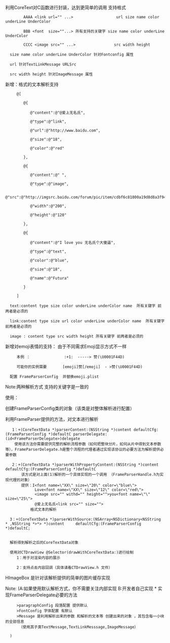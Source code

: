 利用CoreText对C函数进行封装，达到更简单的调用  支持格式
   
            AAAA <link url="" ...>                   url size name color underLine UnderColor
            
            BBB <font  size=""...> 所有支持的关键字 size name color underLine UnderColor 
            
            CCCC <image src="" ...>                 src width height
      
      size name color underLine UnderColor 针对Fontconfig 属性
      
      url 针对TextLinkMessage URLSrc
      
      src width height 针对ImageMessage 属性
   
   
   新增：格式的文本解析支持   
   
         @[
         
            @{
            
               @"content":@"@爱上无名氏",
               
               @"type":@"link",
               
               @"url":@"http://www.baidu.com",
               
               @"size":@"18",
               
               @"color":@"red"
               
            },
            
            @{
            
               @"content":@" ",
               
               @"type":@"image",
               
               @"src":@"http://imgsrc.baidu.com/forum/pic/item/cdbf6c81800a19d8d8a3f94a33fa828ba71e46d8.jpg",
               
               @"width":@"200",
               
               @"height":@"120"
               
            },
            
            @{
            
               @"content":@"I love you 无名氏个大傻逼",
               
               @"type":@"text",
               
               @"color":@"blue",
               
               @"size":@"18",
               
               @"name":@"Futura"
               
            }
            
         ]
   
      text:content type size color underLine underColor name  所有关键字 前两者是必须的      
       
      link:content type size url color underLine underColor name  所有关键字 前两者是必须的
      
      image : content type src width height 所有关键字 前两者是必须的
      
   新增对emoji表情的支持：
      由于不同需求Emoji显示方式不一样
      
         本例 ：               :+1:  -----> 赞(\U0001F44D)
         
         可能你的实例需要       [emoji]赞[/emoji]  - >赞(\U0001F44D)
         
      配置 FrameParserConfig  并替换emoji.plist 
         
Note:两种解析方式 支持的关键字是一致的
   
使用：
   
   创建FrameParserConfig类的对象（该类是对整体解析进行配置）
   
   利用FrameParser提供的方法，对文本进行解析
      
       1：+(CoreTextData *)parserContent:(NSString *)content defaultCfg:(FrameParserConfig *)defaultC parserDelegate:(id<FrameParserDelegate>)delegate
        使用该方法你需要提供完整的解析流程参数（如何把整块分片，如何从片中得到文本参数等），FrameParserDelegate.h是整个流程的代理者通过实现该协议的必要方法为解析提供必要参数
    
       2：+(CoreTextData *)parserWithPropertyContent:(NSString *)content defaultCfg:(FrameParserConfig *)defaultC
           该方式是对上面(1)解析的一个具体实现的一个调用 （FrameParserHandle.h为实现代理的对象）
           提供：I<font name=\"XX\" size=\"20\" color=\"blue\"> 
                 Love<font name=\"XX\" size=\"12\" color=\"red\">
                 <image src="" withd="" height="">you<font name=\"\" size=\"25\">
                 @爱上无名氏<link src="" size="">
               格式文本的解析
               
      3：+(CoreTextData *)parserWithSource:(NSArray<NSDictionary<NSString * ,NSString *>*> *)content     defaultCfg:(FrameParserConfig *)defaultC;   
       
          
      解析得到解析之后的CoreTextData对象
   
      使用对CTDrawView @Selector(drawWithCoreTextData:)进行绘制 
         1：用于对渲染内容的展示
      
         2：支持点击内容回调（具体请看CTDrawView.h 文件）
   
   
   HImageBox 是针对该解析提供的简单的图片缓存实现 
   
      
   Note:   (A:如果使用默认解析方式，你不需要关注内部实现
         B:开发者自己实现
         * 实现FrameParserDelegate必要的方法 
       
         >paragraphConfig 段落配置 提供默认
         >FontConfig 字体配置 有默认
         >Message 是利用解析出来的参数 和解析的文本等 创建出来的对象 ，其包含每一小块的全部信息
          （使用其子类TextMessage,TextLinkMesssage,ImageMessage）
            
      )
      
